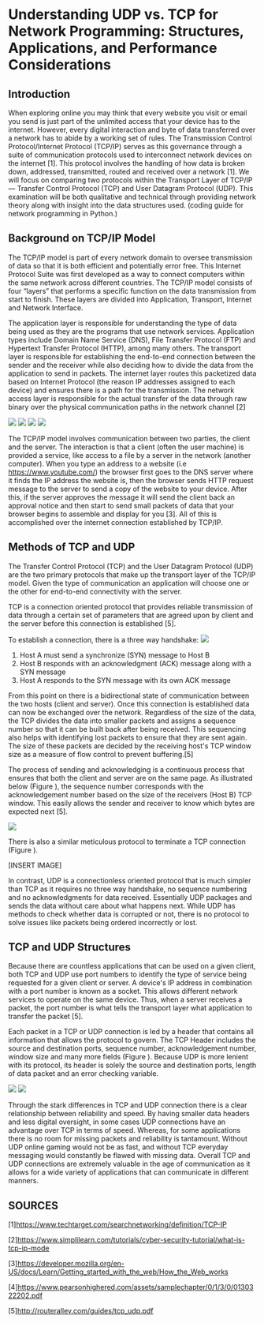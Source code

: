 # Understanding UDP vs. TCP for Network Programming: Structures, Applications, and Performance Considerations

## Introduction

When exploring online you may think that every website you visit or email you send is just part of the unlimited access that your device has to the internet. However, every digital interaction and byte of data transferred over a network has to abide by a working set of rules. The Transmission Control Protocol/Internet Protocol (TCP/IP) serves as this governance through a suite of communication protocols used to interconnect network devices on the internet [1]. This protocol involves the handling of how data is broken down, addressed, transmitted, routed and received over a network [1]. We will focus on comparing two protocols within the Transport Layer of TCP/IP— Transfer Control Protocol (TCP) and User Datagram Protocol (UDP). This examination will be both qualitative and technical through providing network theory along with insight into the data structures used. (coding guide for network programming in Python.)


## Background on TCP/IP Model

The TCP/IP model is part of every network domain to oversee transmission of data so that it is both efficient and potentially error free. This Internet Protocol Suite was first developed as a way to connect computers within the same network across different countries. The TCP/IP model consists of four “layers” that performs a specific function on the data transmission from start to finish. These layers are divided into Application, Transport, Internet and Network Interface. 

The application layer is responsible for understanding the type of data being used as they are the programs that use network services. Application types include Domain Name Service (DNS), File Transfer Protocol (FTP) and Hypertext Transfer Protocol (HTTP), among many others. The transport layer is responsible for establishing the end-to-end connection between the sender and the receiver while also deciding how to divide the data from the application to send in packets. The internet layer routes this packetized data based on Internet Protocol (the reason IP addresses assigned to each device) and ensures there is a path for the transmission. The network access layer is responsible for the actual transfer of the data through raw binary over the physical communication paths in the network channel [2]

<img src="https://github.com/ECE-180D-WS-2024/Wiki-Knowledge-Base/blob/main/Images/christophe/img1.png">
<img src="https://github.com/ECE-180D-WS-2024/Wiki-Knowledge-Base/blob/main/Images/christophe/img2.png">
<img src="https://github.com/ECE-180D-WS-2024/Wiki-Knowledge-Base/blob/main/Images/christophe/img3.png">
<img src="https://github.com/ECE-180D-WS-2024/Wiki-Knowledge-Base/blob/main/Images/christophe/img4.png">

The TCP/IP model involves communication between two parties, the client and the server. The interaction is that a client (often the user machine) is provided a service, like access to a file by a server in the network (another computer). When you type an address to a website (i.e https://www.youtube.com/) the browser first goes to the DNS server where it finds the IP address the website is, then the browser sends HTTP request message to the server to send a copy of the website to your device. After this, if the server approves the message it will send the client back an approval notice and then start to send small packets of data that your browser begins to assemble and display for you [3]. All of this is accomplished over the internet connection established by TCP/IP.


## Methods of TCP and UDP

The Transfer Control Protocol (TCP) and the User Datagram Protocol (UDP) are the two primary protocols that make up the transport layer of the TCP/IP model. Given the type of communication an application will choose one or the other for end-to-end connectivity with the server. 

TCP is a connection oriented protocol that provides reliable transmission of data through a certain set of parameters that are agreed upon by client and the server before this connection is established [5]. 

To establish a connection, there is a three way handshake:
<img src="https://github.com/ECE-180D-WS-2024/Wiki-Knowledge-Base/blob/main/Images/christophe/img5.png">
  1. Host A must send a synchronize (SYN) message to Host B
  2. Host B responds with an acknowledgment (ACK) message along with a SYN message
  3. Host A responds to the SYN message with its own ACK message

From this point on there is a bidirectional state of communication between the two hosts (client and server). Once this connection is established data can now be exchanged over the network. Regardless of the size of the data, the TCP divides the data into smaller packets and assigns a sequence number so that it can be built back after being received. This sequencing also helps with identifying lost packets to ensure that they are sent again. The size of these packets are decided by the receiving host's TCP window size as a measure of flow control to prevent buffering.[5] 

The process of sending and acknowledging is a continuous process that ensures that both the client and server are on the same page. As illustrated below (Figure  ), the sequence number corresponds with the acknowledgement number based on the size of the receivers (Host B) TCP window. This easily allows the sender and receiver to know which bytes are expected next [5].

<img src="https://github.com/ECE-180D-WS-2024/Wiki-Knowledge-Base/blob/main/Images/christophe/img6.png">

There is also a similar meticulous protocol to terminate a TCP connection (Figure ).
 
[INSERT IMAGE]

In contrast, UDP is a connectionless oriented protocol that is much simpler than TCP as it requires no three way handshake, no sequence numbering and no acknowledgments for data received. Essentially UDP packages and sends the data without care about what happens next. While UDP has methods to check whether data is corrupted or not, there is no protocol to solve issues like packets being ordered incorrectly or lost.

## TCP and UDP Structures 

Because there are countless applications that can be used on a given client, both TCP and UDP use port numbers to identify the type of service being requested for a given client or server. A device's IP address in combination with a port number is known as a socket. This allows different network services to operate on the same device. Thus, when a server receives a packet, the port number is what tells the transport layer what application to transfer the packet [5].

Each packet in a TCP or UDP connection is led by a header that contains all information that allows the protocol to govern. The TCP Header includes the source and destination ports, sequence number, acknowledgement number, window size and many more fields (Figure ). Because UDP is more lenient with its protocol, its header is solely the source and destination ports, length of data packet and an error checking variable.

<img src="https://github.com/ECE-180D-WS-2024/Wiki-Knowledge-Base/blob/main/Images/christophe/img7.png">
<img src="https://github.com/ECE-180D-WS-2024/Wiki-Knowledge-Base/blob/main/Images/christophe/img8.png">

Through the stark differences in TCP and UDP connection there is a clear relationship between reliability and speed. By having smaller data headers and less digital oversight, in some cases UDP connections have an advantage over TCP in terms of speed. Whereas, for some applications there is no room for missing packets and reliability is tantamount. Without UDP online gaming would not be as fast, and without TCP everyday messaging would constantly be flawed with missing data. Overall TCP and UDP connections are extremely valuable in the age of communication as it allows for a wide variety of applications that can communicate in different manners.



## SOURCES
[1]https://www.techtarget.com/searchnetworking/definition/TCP-IP

[2]https://www.simplilearn.com/tutorials/cyber-security-tutorial/what-is-tcp-ip-mode

[3]https://developer.mozilla.org/en-US/docs/Learn/Getting_started_with_the_web/How_the_Web_works

[4]https://www.pearsonhighered.com/assets/samplechapter/0/1/3/0/0130322202.pdf

[5]http://routeralley.com/guides/tcp_udp.pdf
